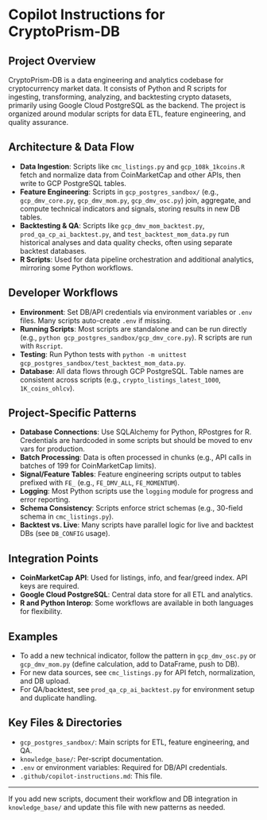 # Copilot Instructions for CryptoPrism-DB

## Project Overview
CryptoPrism-DB is a data engineering and analytics codebase for cryptocurrency market data. It consists of Python and R scripts for ingesting, transforming, analyzing, and backtesting crypto datasets, primarily using Google Cloud PostgreSQL as the backend. The project is organized around modular scripts for data ETL, feature engineering, and quality assurance.

## Architecture & Data Flow
- **Data Ingestion**: Scripts like `cmc_listings.py` and `gcp_108k_1kcoins.R` fetch and normalize data from CoinMarketCap and other APIs, then write to GCP PostgreSQL tables.
- **Feature Engineering**: Scripts in `gcp_postgres_sandbox/` (e.g., `gcp_dmv_core.py`, `gcp_dmv_mom.py`, `gcp_dmv_osc.py`) join, aggregate, and compute technical indicators and signals, storing results in new DB tables.
- **Backtesting & QA**: Scripts like `gcp_dmv_mom_backtest.py`, `prod_qa_cp_ai_backtest.py`, and `test_backtest_mom_data.py` run historical analyses and data quality checks, often using separate backtest databases.
- **R Scripts**: Used for data pipeline orchestration and additional analytics, mirroring some Python workflows.

## Developer Workflows
- **Environment**: Set DB/API credentials via environment variables or `.env` files. Many scripts auto-create `.env` if missing.
- **Running Scripts**: Most scripts are standalone and can be run directly (e.g., `python gcp_postgres_sandbox/gcp_dmv_core.py`). R scripts are run with `Rscript`.
- **Testing**: Run Python tests with `python -m unittest gcp_postgres_sandbox/test_backtest_mom_data.py`.
- **Database**: All data flows through GCP PostgreSQL. Table names are consistent across scripts (e.g., `crypto_listings_latest_1000`, `1K_coins_ohlcv`).

## Project-Specific Patterns
- **Database Connections**: Use SQLAlchemy for Python, RPostgres for R. Credentials are hardcoded in some scripts but should be moved to env vars for production.
- **Batch Processing**: Data is often processed in chunks (e.g., API calls in batches of 199 for CoinMarketCap limits).
- **Signal/Feature Tables**: Feature engineering scripts output to tables prefixed with `FE_` (e.g., `FE_DMV_ALL`, `FE_MOMENTUM`).
- **Logging**: Most Python scripts use the `logging` module for progress and error reporting.
- **Schema Consistency**: Scripts enforce strict schemas (e.g., 30-field schema in `cmc_listings.py`).
- **Backtest vs. Live**: Many scripts have parallel logic for live and backtest DBs (see `DB_CONFIG` usage).

## Integration Points
- **CoinMarketCap API**: Used for listings, info, and fear/greed index. API keys are required.
- **Google Cloud PostgreSQL**: Central data store for all ETL and analytics.
- **R and Python Interop**: Some workflows are available in both languages for flexibility.

## Examples
- To add a new technical indicator, follow the pattern in `gcp_dmv_osc.py` or `gcp_dmv_mom.py` (define calculation, add to DataFrame, push to DB).
- For new data sources, see `cmc_listings.py` for API fetch, normalization, and DB upload.
- For QA/backtest, see `prod_qa_cp_ai_backtest.py` for environment setup and duplicate handling.

## Key Files & Directories
- `gcp_postgres_sandbox/`: Main scripts for ETL, feature engineering, and QA.
- `knowledge_base/`: Per-script documentation.
- `.env` or environment variables: Required for DB/API credentials.
- `.github/copilot-instructions.md`: This file.

---

If you add new scripts, document their workflow and DB integration in `knowledge_base/` and update this file with new patterns as needed.
